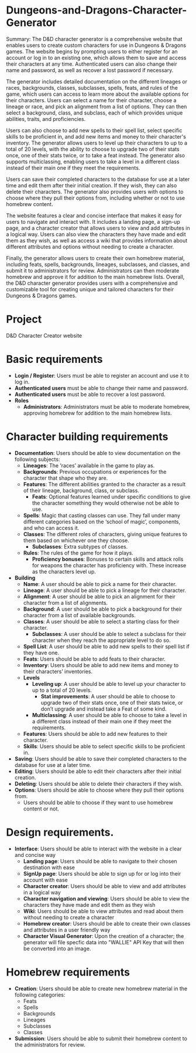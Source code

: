 # Dungeons-and-Dragons-Character-Generator

Summary:
The D&D character generator is a comprehensive website that enables users to create custom characters for use in Dungeons & Dragons games. The website begins by prompting users to either register for an account or log in to an existing one, which allows them to save and access their characters at any time. Authenticated users can also change their name and password, as well as recover a lost password if necessary.

The generator includes detailed documentation on the different lineages or races, backgrounds, classes, subclasses, spells, feats, and rules of the game, which users can access to learn more about the available options for their characters. Users can select a name for their character, choose a lineage or race, and pick an alignment from a list of options. They can then select a background, class, and subclass, each of which provides unique abilities, traits, and proficiencies.

Users can also choose to add new spells to their spell list, select specific skills to be proficient in, and add new items and money to their character's inventory. The generator allows users to level up their characters to up to a total of 20 levels, with the ability to choose to upgrade two of their stats once, one of their stats twice, or to take a feat instead. The generator also supports multiclassing, enabling users to take a level in a different class instead of their main one if they meet the requirements.

Users can save their completed characters to the database for use at a later time and edit them after their initial creation. If they wish, they can also delete their characters. The generator also provides users with options to choose where they pull their options from, including whether or not to use homebrew content.

The website features a clear and concise interface that makes it easy for users to navigate and interact with. It includes a landing page, a sign-up page, and a character creator that allows users to view and add attributes in a logical way. Users can also view the characters they have made and edit them as they wish, as well as access a wiki that provides information about different attributes and options without needing to create a character.

Finally, the generator allows users to create their own homebrew material, including feats, spells, backgrounds, lineages, subclasses, and classes, and submit it to administrators for review. Administrators can then moderate homebrew and approve it for addition to the main homebrew lists. Overall, the D&D character generator provides users with a comprehensive and customizable tool for creating unique and tailored characters for their Dungeons & Dragons games.


# <a name="_3d5hlgelrvnw"></a>Project
D&D Character Creator website

# <a name="_8ycbz1k7s8ap"></a>Basic requirements
- **Login / Register**: Users must be able to register an account and use it to log in.
- **Authenticated users** must be able to change their name and password.
- **Authenticated users** must be able to recover a lost password.
- **Roles**
  - **Administrators**: Administrators must be able to moderate homebrew, approving homebrew for addition to the main homebrew lists.
# <a name="_o091kil4wolh"></a>Character building requirements
- **Documentation**: Users should be able to view documentation on the following subjects:
  - **Lineages**: The ‘races’ available in the game to play as.
  - **Backgrounds**: Previous occupations or experiences for the character that shape who they are.
  - **Features**: The different abilities granted to the character as a result of their lineage, background, class, or subclass.
    - **Feats**: Optional features learned under specific conditions to give the character something they would otherwise not be able to use.
  - **Spells**: Magic that casting classes can use. They fall under many different categories based on the ‘school of magic’, components, and who can access it.
  - **Classes**: The different roles of characters, giving unique features to them based on whichever one they choose.
    - **Subclasses**: Extra subtypes of classes.
  - **Rules**: The rules of the game for how it plays.
    - **Proficiency bonuses**: Bonuses to certain skills and attack rolls for weapons the character has proficiency with. These increase as the characters level up.
- **Building**
  - **Name**: A user should be able to pick a name for their character.
  - **Lineage**: A user should be able to pick a lineage for their character.
  - **Alignment**: A user should be able to pick an alignment for their character from a list of alignments.
  - **Background**: A user should be able to pick a background for their character from a list of available backgrounds.
  - **Classes**: A user should be able to select a starting class for their character.
    - **Subclasses**: A user should be able to select a subclass for their character when they reach the appropriate level to do so.
  - **Spell List**: A user should be able to add new spells to their spell list if they have one.
  - **Feats**: Users should be able to add feats to their character.
  - **Inventory**: Users should be able to add new items and money to their characters’ inventories.
  - **Levels**
    - **Leveling up**: A user should be able to  level up your character to up to a total of 20 levels.
      - **Stat improvements**: A user should be able to choose to upgrade two of their stats once, one of their stats twice, or don’t upgrade and instead take a Feat of some kind.
    - **Multiclassing**: A user should be able to choose to take a level in a different class instead of their main one if they meet the requirements.
  - **Features**: Users should be able to add new features to their character.
  - **Skills**: Users should be able to select specific skills to be proficient in.
- **Saving**: Users should be able to save their completed characters to the database for use at a later time.
- **Editing**: Users should be able to edit their characters after their initial creation.
- **Deleting**: Users should be able to delete their characters if they wish.
- **Options**: Users should be able to choose where they pull their options from.
  - Users should be able to choose if they want to use homebrew content or not.
# <a name="_vw6fvsjrk7zd"></a>Design requirements.
- **Interface**: Users should be able to interact with the website in a clear and concise way
  - **Landing page**: Users should be able to navigate to their chosen destination with ease
  - **SignUp page**: Users should be able to sign up for or log into their account with ease
  - **Character creator**: Users should be able to view and add attributes in a logical way
  - **Character navigation and viewing**: Users should be  able to view the characters they have made and edit them as they wish
  - **Wiki**: Users should be able to view attributes and read about them without needing to create a character
  - **Homebrew creator**: Users should be able to create their own classes and attributes in a user friendly way
  - **Character Visual Generator**: Upon the creation of a character; the generator will file specfic data into "WALLIE" API Key that will then be converted into an image.
# <a name="_aee6mk46h3kk"></a>Homebrew requirements
- **Creation**: Users should be able to create new homebrew material in the following categories:
  - Feats
  - Spells
  - Backgrounds
  - Lineages
  - Subclasses
  - Classes
- **Submission**: Users should be able to submit their homebrew content to the administrators for review.
